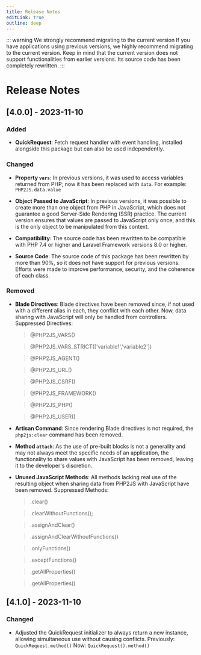 ```yaml
---
title: Release Notes
editLink: true
outline: deep
---
```


::: warning We strongly recommend migrating to the current version
If you have applications using previous versions, we highly recommend migrating to the current version. Keep in mind that the current version does not support functionalities from earlier versions. Its source code has been completely rewritten.
:::

# Release Notes

## [4.0.0] - 2023-11-10

### Added

- **QuickRequest**: Fetch request handler with event handling, installed alongside this package but can also be used independently.

### Changed

- **Property `vars`**: In previous versions, it was used to access variables returned from PHP; now it has been replaced with `data`. For example: `PHP2JS.data.value`

- **Object Passed to JavaScript**: In previous versions, it was possible to create more than one object from PHP in JavaScript, which does not guarantee a good Server-Side Rendering (SSR) practice. The current version ensures that values are passed to JavaScript only once, and this is the only object to be manipulated from this context.

- **Compatibility**: The source code has been rewritten to be compatible with PHP 7.4 or higher and Laravel Framework versions 8.0 or higher.

- **Source Code**: The source code of this package has been rewritten by more than 90%, so it does not have support for previous versions. Efforts were made to improve performance, security, and the coherence of each class.

### Removed

- **Blade Directives**: Blade directives have been removed since, if not used with a different alias in each, they conflict with each other. Now, data sharing with JavaScript will only be handled from controllers. Suppressed Directives:

    > @PHP2JS_VARS()

    > @PHP2JS_VARS_STRICT(['variable1','variable2'])

    > @PHP2JS_AGENT() 

    > @PHP2JS_URL() 

    > @PHP2JS_CSRF() 

    > @PHP2JS_FRAMEWORK() 

    > @PHP2JS_PHP() 

    > @PHP2JS_USER() 

- **Artisan Command**: Since rendering Blade directives is not required, the `php2js:clear` command has been removed.

- **Method `attach`**: As the use of pre-built blocks is not a generality and may not always meet the specific needs of an application, the functionality to share values with JavaScript has been removed, leaving it to the developer's discretion.

- **Unused JavaScript Methods**: All methods lacking real use of the resulting object when sharing data from PHP2JS with JavaScript have been removed. Suppressed Methods:

    > .clear()

    > .clearWithoutFunctions();

    > .assignAndClear()

    > .assignAndClearWithoutFunctions()

    > .onlyFunctions()

    > .exceptFunctions()

    > .getAllProperties()

    > .getAllProperties()

## [4.1.0] - 2023-11-10

### Changed

- Adjusted the QuickRequest initializer to always return a new instance, allowing simultaneous use without causing conflicts. Previously: `QuickRequest.method()` Now: `QuickRequest().method()`